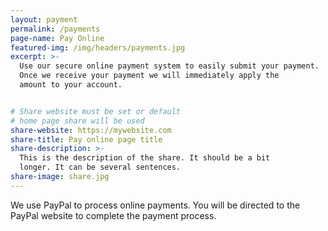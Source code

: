 ```yaml
---
layout: payment
permalink: /payments
page-name: Pay Online
featured-img: /img/headers/payments.jpg
excerpt: >-
  Use our secure online payment system to easily submit your payment.
  Once we receive your payment we will immediately apply the 
  amount to your account.


# Share website must be set or default
# home page share will be used
share-website: https://mywebsite.com
share-title: Pay online page title
share-description: >-
  This is the description of the share. It should be a bit
  longer. It can be several sentences.
share-image: share.jpg
---
```


We use PayPal to process online payments. You will be directed 
to the PayPal website to complete the payment process.